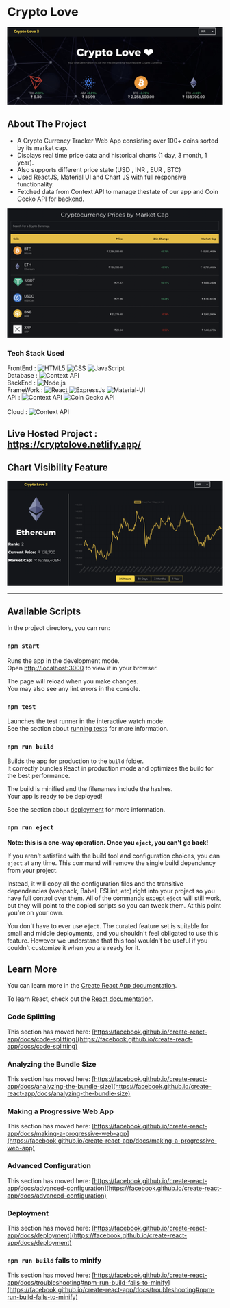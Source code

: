 # Crypto Love 
<img src="/public/1.png" alt="home" >

## About The Project <br>
- A Crypto Currency Tracker Web App consisting over 100+ coins sorted by its market cap. <br>
- Displays real time price data and historical charts (1 day, 3 month, 1 year). <br>
- Also supports different price state (USD , INR , EUR , BTC) <br>
- Used ReactJS, Material UI and Chart JS with full responsive functionality. <br>
- Fetched data from Context API to manage thestate of our app and Coin Gecko API for backend.

<img src="/public/2.png" alt="chart">

### Tech Stack Used 
FrontEnd :  ![HTML5](https://img.shields.io/badge/-HTML5-000?&logo=html5&logoColor=E34F26)
            ![CSS](https://img.shields.io/badge/-CSS-000?&logo=css3&logoColor=1572B6)
            ![JavaScript](https://img.shields.io/badge/-JavaScript-000?&logo=JavaScript&logoColor=ddc508)
<br>
Database :  ![Context API](https://img.shields.io/badge/-FireBase-000?&logo=firebase&logoColor=yellow)
<br>
BackEnd :   ![Node.js](https://img.shields.io/badge/-NodeJS-000?&logo=node.js)
<br>
FrameWork : ![React](https://img.shields.io/badge/-React-000?&logo=React)
            ![ExpressJs](https://img.shields.io/badge/-ExpressJs-000?&logo=express&logoColor=orange)
            ![Material-UI](https://img.shields.io/badge/-BootStrap5-000?&logo=bootstrap&logoColor=pink)
<br>
API :       ![Context API](https://img.shields.io/badge/-ContextAPI-000?&logo=digitalocean&logoColor=orange)
            ![Coin Gecko API](https://img.shields.io/badge/-CoinGeckoAPI-000?&logo=docker&logoColor=lightblue)    
<br>
Cloud :     ![Context API](https://img.shields.io/badge/-Netlify-000?&logo=netlify&logoColor=blue)

 ## Live Hosted Project : https://cryptolove.netlify.app/
 ## Chart Visibility Feature
<img src="/public/3.png" alt="chart">

<hr>

## Available Scripts

In the project directory, you can run:

### `npm start`

Runs the app in the development mode.\
Open [http://localhost:3000](http://localhost:3000) to view it in your browser.

The page will reload when you make changes.\
You may also see any lint errors in the console.

### `npm test`

Launches the test runner in the interactive watch mode.\
See the section about [running tests](https://facebook.github.io/create-react-app/docs/running-tests) for more information.

### `npm run build`

Builds the app for production to the `build` folder.\
It correctly bundles React in production mode and optimizes the build for the best performance.

The build is minified and the filenames include the hashes.\
Your app is ready to be deployed!

See the section about [deployment](https://facebook.github.io/create-react-app/docs/deployment) for more information.

### `npm run eject`

**Note: this is a one-way operation. Once you `eject`, you can't go back!**

If you aren't satisfied with the build tool and configuration choices, you can `eject` at any time. This command will remove the single build dependency from your project.

Instead, it will copy all the configuration files and the transitive dependencies (webpack, Babel, ESLint, etc) right into your project so you have full control over them. All of the commands except `eject` will still work, but they will point to the copied scripts so you can tweak them. At this point you're on your own.

You don't have to ever use `eject`. The curated feature set is suitable for small and middle deployments, and you shouldn't feel obligated to use this feature. However we understand that this tool wouldn't be useful if you couldn't customize it when you are ready for it.

## Learn More

You can learn more in the [Create React App documentation](https://facebook.github.io/create-react-app/docs/getting-started).

To learn React, check out the [React documentation](https://reactjs.org/).

### Code Splitting

This section has moved here: [https://facebook.github.io/create-react-app/docs/code-splitting](https://facebook.github.io/create-react-app/docs/code-splitting)

### Analyzing the Bundle Size

This section has moved here: [https://facebook.github.io/create-react-app/docs/analyzing-the-bundle-size](https://facebook.github.io/create-react-app/docs/analyzing-the-bundle-size)

### Making a Progressive Web App

This section has moved here: [https://facebook.github.io/create-react-app/docs/making-a-progressive-web-app](https://facebook.github.io/create-react-app/docs/making-a-progressive-web-app)

### Advanced Configuration

This section has moved here: [https://facebook.github.io/create-react-app/docs/advanced-configuration](https://facebook.github.io/create-react-app/docs/advanced-configuration)

### Deployment

This section has moved here: [https://facebook.github.io/create-react-app/docs/deployment](https://facebook.github.io/create-react-app/docs/deployment)

### `npm run build` fails to minify

This section has moved here: [https://facebook.github.io/create-react-app/docs/troubleshooting#npm-run-build-fails-to-minify](https://facebook.github.io/create-react-app/docs/troubleshooting#npm-run-build-fails-to-minify)
